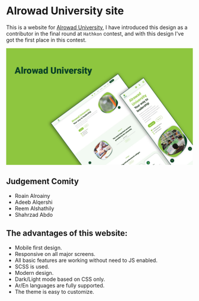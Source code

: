 # Alrowad University site

This is a website for [Alrowad University](https://alrowaduni.edu.ye), I have introduced this design as a contributor in the final round at `Hathkon` contest, and with this design I've got the first place in this contest.

![Alrowad](/assets/img/Alrowad%20University.jpg)

## Judgement Comity
- Roain Alroainy
- Adeeb Alqershi
- Reem Alshathily
- Shahrzad Abdo

## The advantages of this website:
- Mobile first design.
- Responsive on all major screens.
- All basic features are working without need to JS enabled.
- SCSS is used.
- Modern design.
- Dark/Light mode based on CSS only.
- Ar/En languages are fully supported.
- The theme is easy to customize.
